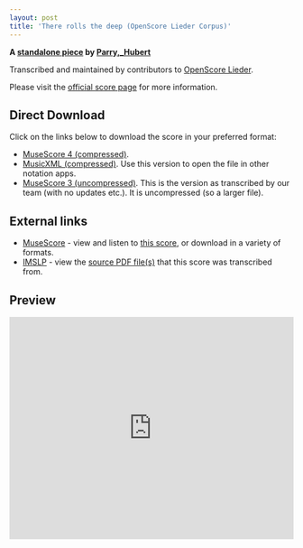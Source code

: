 ```yaml
---
layout: post
title: 'There rolls the deep (OpenScore Lieder Corpus)'
---
```


__A [standalone piece](https://fourscoreandmore.org/openscore/lieder/Parry%2C_Hubert/_/) by [Parry,_Hubert](https://fourscoreandmore.org/openscore/lieder/Parry%2C_Hubert)__

Transcribed and maintained by contributors to [OpenScore Lieder].

Please visit the [official score page] for more information.

[official score page]: https://musescore.com/openscore-lieder-corpus/scores/6210474
[OpenScore Lieder]: https://musescore.com/openscore-lieder-corpus

## Direct Download

Click on the links below to download the score in your preferred format:
- [MuseScore 4 (compressed)](https://fourscoreandmore.org/openscore/lieder/Parry%2C_Hubert/_/There_rolls_the_deep.mscz).
- [MusicXML (compressed)](https://fourscoreandmore.org/openscore/lieder/Parry%2C_Hubert/_/There_rolls_the_deep.mxl). Use this version to open the file in other notation apps.
- [MuseScore 3 (uncompressed)](https://raw.githubusercontent.com/OpenScore/Lieder/refs/heads/main/scores/Parry%2C_Hubert/_/There_rolls_the_deep/lc6210474.mscx). This is the version as transcribed by our team (with no updates etc.). It is uncompressed (so a larger file).

## External links

- [MuseScore] - view and listen to [this score][MuseScore], or download in a variety of formats.
- [IMSLP] - view the [source PDF file(s)][IMSLP] that this score was transcribed from.

[MuseScore]: https://musescore.com/score/6210474
[IMSLP]: https://imslp.org/wiki/Special:ReverseLookup/593990

## Preview

<iframe width="100%" height="394" src="https://musescore.com/openscore-lieder-corpus/scores/6210474/embed" frameborder="0" allowfullscreen allow="autoplay; fullscreen"></iframe>
